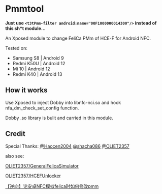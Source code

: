 # Pmmtool

**Just use `<t3tPmm-filter android:name="00F1000000014300"/>` instead of this sh*t module...**

An Xposed module to change FeliCa PMm of HCE-F for Android NFC.

Tested on:

- Samsung S8 | Android 9
- Redmi K50U | Android 12
- Mi 10 | Android 12
- Redmi K40 | Android 13

## How it works

Use Xposed to inject Dobby into libnfc-nci.so and hook nfa_dm_check_set_config function.

Dobby .so library is bulit and carried in this module.

## Credit

Special Thanks: [@Haocen2004](https://github.com/Haocen2004) [@shacha086](https://github.com/shacha086) [@OLIET2357](https://github.com/OLIET2357)

also see:

[OLIET2357/GeneralFelicaSimulator](https://github.com/OLIET2357/GeneralFelicaSimulator)

[OLIET2357/HCEFUnlocker](https://github.com/OLIET2357/HCEFUnlocker)

[【逆向】论安卓NFC模拟felica时如何修改pmm](https://tqlwsl.moe/index.php/archives/2233/)

